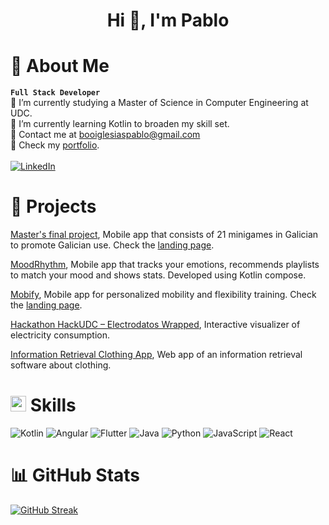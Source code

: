 <h1 align="center">Hi 👋, I'm Pablo</h1>

# 💫 About Me
**`Full Stack Developer`**<br>
🔭 I’m currently studying a Master of Science in Computer Engineering at UDC.<br>
🌱 I’m currently learning Kotlin to broaden my skill set.<br>
📧 Contact me at booiglesiaspablo@gmail.com <br>
🔗 Check my [portfolio](https://pabloboo.github.io/portfolio/).<br>
<br>[![LinkedIn](https://img.shields.io/badge/LinkedIn-%230077B5.svg?logo=linkedin&logoColor=white)](https://www.linkedin.com/in/pablo-boo/)

# 🧪 Projects
[Master's final project](https://github.com/pabloboo/Galegando21), Mobile app that consists of 21 minigames in Galician to promote Galician use. Check the [landing page](https://pabloboo.github.io/Galegando21-landing-page/).

[MoodRhythm](https://github.com/pabloboo/MoodRhythm), Mobile app that tracks your emotions, recommends playlists to match your mood and shows stats. Developed using Kotlin compose.

[Mobify](https://github.com/pabloboo/Mobify), Mobile app for personalized mobility and flexibility training. Check the [landing page](https://pabloboo.github.io/mobify-landing-page/).

[Hackathon HackUDC – Electrodatos Wrapped](https://github.com/agr17/hackudc-electrodatos), Interactive visualizer of electricity consumption.

[Information Retrieval Clothing App](https://github.com/pabloboo/moda-riws), Web app of an information retrieval software about clothing.

# <img src="https://media2.giphy.com/media/QssGEmpkyEOhBCb7e1/giphy.gif?cid=ecf05e47a0n3gi1bfqntqmob8g9aid1oyj2wr3ds3mg700bl&rid=giphy.gif" width ="25"><b> Skills</b>
![Kotlin](https://img.shields.io/badge/-Kotlin-7F52FF?style=for-the-badge&logo=kotlin&logoColor=white) ![Angular](https://img.shields.io/badge/angular-%23DD0031.svg?style=for-the-badge&logo=angular&logoColor=white) ![Flutter](https://img.shields.io/badge/Flutter-%2302569B.svg?style=for-the-badge&logo=Flutter&logoColor=white) ![Java](https://img.shields.io/badge/java-%23ED8B00.svg?style=for-the-badge&logo=openjdk&logoColor=white) ![Python](https://img.shields.io/badge/python-3670A0?style=for-the-badge&logo=python&logoColor=ffdd54) ![JavaScript](https://img.shields.io/badge/javascript-%23323330.svg?style=for-the-badge&logo=javascript&logoColor=%23F7DF1E) ![React](https://shields.io/badge/react-black?logo=react&style=for-the-badge)

# 📊 GitHub Stats
[![GitHub Streak](https://streak-stats.demolab.com?user=pabloboo&theme=transparent)](https://git.io/streak-stats)

